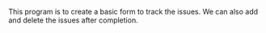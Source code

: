 This program is to create a basic form to track the issues. We can also add and delete the issues after completion.